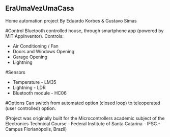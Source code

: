 ## EraUmaVezUmaCasa
Home automation project
By Eduardo Korbes & Gustavo Simas

#Control
Bluetooth controlled house, through smartphone app (powered by MIT AppInventor).
Controls:

- Air Conditioning / Fan
- Doors and Windows Opening
- Garage Opening
- Lightning

#Sensors
- Temperature - LM35
- Lightning - LDR
- Bluetooth module - HC06

#Options
Can switch from automated option (closed loop) to teleoperated (user controlled) option.


(Project was originally built for the Microcontrollers academic subject of the Electronics Technical Course - Federal Institute of Santa Catarina - IFSC - Campus Florianópolis, Brazil)
